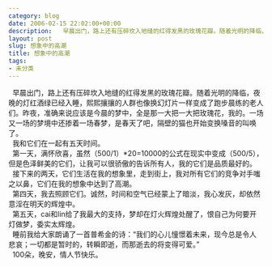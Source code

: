 ```yaml
---
category: blog
date: 2006-02-15 22:02:00+00:00
description:   早晨出门，路上还有压碎坎入地缝的红得发黑的玫瑰花瓣。随着光明的降临，夜晚的灯
layout: post
slug: 想象中的高潮
title: 想象中的高潮
tags:
- 未分类
---
```


  早晨出门，路上还有压碎坎入地缝的红得发黑的玫瑰花瓣。随着光明的降临，夜晚的灯红酒绿已经入睡，熙熙攘攘的人群也像换幻灯片一样变成了跑步晨练的老人们。昨夜，准确来说应该是今晨的梦中，全是那一大把一大把玫瑰花，我的。一场又一场的梦境中还掺着一场春梦，是春天了吧，隔壁的猫也开始变换嗓音的叫唤了。  
  我和它们在一起有五天时间。  
  第一天，满怀欣喜，虽然（500/1）*20=10000的公式在现实中变成（500/5），但是色泽鲜美的它们，让我可以很骄傲的告诉所有人，我的它们是品质最好的。  
  接下来的两天，它们生活在我的想象里，走到街上，我对所有它们的竞争对手嗤之以鼻，它们在我的想象中达到了高潮。  
  第四天，我去照顾它们。诚然，时间和空气已经蒙上了暗淡，我心发灰，却依然意淫在明天的辉煌中。  
  第五天，cai和lin给了我最大的支持，梦却在灯火辉煌处醒了，恨自己为何要开灯做梦，委实太辉煌。  
  睡前我给大家朗诵了一首普希金的诗：“我们的心儿憧憬着未来，现今总是令人悲哀；一切都是暂时的，转瞬即逝，而那逝去的将变得可爱。”  
  100朵，晚安，情人节快乐。  

